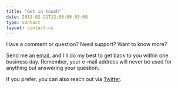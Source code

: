 ```yaml
---
title: "Get in touch"
date: 2019-02-21T12:00:00-05:00
type: contact
layout: contact-us
---
```


Have a comment or question? Need support? Want to know more? 

Send me an [email](mailto:contact@droppedbits.com), and I'll do my best to get back to you within one business day. Remember, your e-mail address will never be used for anything but answering your question.

If you prefer, you can also reach out via [Twitter](https://twitter.com/DroppedBitsHQ).
